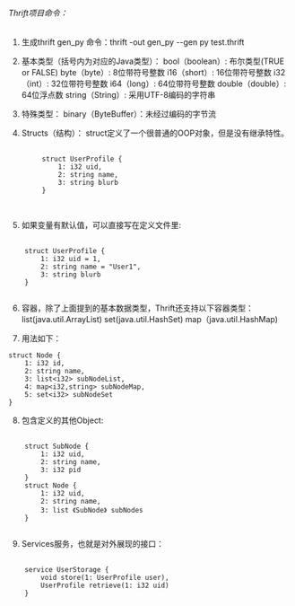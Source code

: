 ###### Thrift项目命令：
1. 生成thrift gen_py 命令：thrift -out gen_py --gen py test.thrift
2. 基本类型（括号内为对应的Java类型）：
    bool（boolean）: 布尔类型(TRUE or FALSE)
    byte（byte）: 8位带符号整数
    i16（short）: 16位带符号整数
    i32（int）: 32位带符号整数
    i64（long）: 64位带符号整数
    double（double）: 64位浮点数
    string（String）: 采用UTF-8编码的字符串
 

3. 特殊类型：
    binary（ByteBuffer）：未经过编码的字节流

4. Structs（结构）：
    struct定义了一个很普通的OOP对象，但是没有继承特性。
    <pre>
        <code>
        struct UserProfile {
            1: i32 uid,
            2: string name,
            3: string blurb
        }
        </code>
    </pre>

5. 如果变量有默认值，可以直接写在定义文件里:
<pre>
    <code>
    struct UserProfile {
        1: i32 uid = 1,
        2: string name = "User1",
        3: string blurb
    }
    </code>
</pre>

6. 容器，除了上面提到的基本数据类型，Thrift还支持以下容器类型：
list(java.util.ArrayList)
set(java.util.HashSet)
map（java.util.HashMap)

7. 用法如下：
```
struct Node {
    1: i32 id,
    2: string name,
    3: list<i32> subNodeList,
    4: map<i32,string> subNodeMap,
    5: set<i32> subNodeSet
}
```

8. 包含定义的其他Object:
<pre>
    <code>
    struct SubNode {
        1: i32 uid,
        2: string name,
        3: i32 pid
    }
    struct Node {
        1: i32 uid,
        2: string name,
        3: list 《SubNode》 subNodes
    }
    </code>
</pre>

9. Services服务，也就是对外展现的接口：
<pre>
    <code>
    service UserStorage {
        void store(1: UserProfile user),
        UserProfile retrieve(1: i32 uid)
    }
    </code>
</pre>
